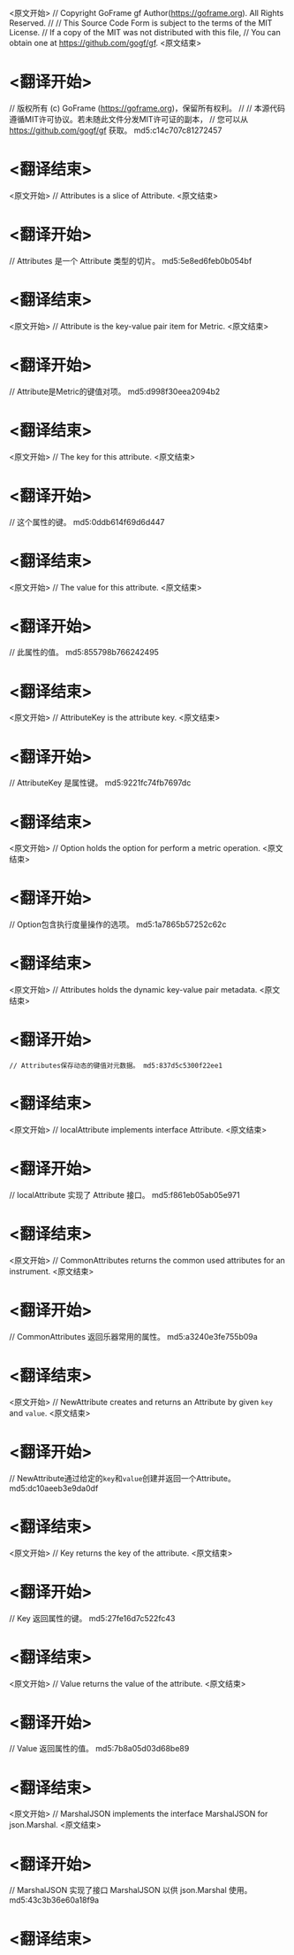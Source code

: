 
<原文开始>
// Copyright GoFrame gf Author(https://goframe.org). All Rights Reserved.
//
// This Source Code Form is subject to the terms of the MIT License.
// If a copy of the MIT was not distributed with this file,
// You can obtain one at https://github.com/gogf/gf.
<原文结束>

# <翻译开始>
// 版权所有 (c) GoFrame (https://goframe.org)，保留所有权利。
//
// 本源代码遵循MIT许可协议。若未随此文件分发MIT许可证的副本，
// 您可以从 https://github.com/gogf/gf 获取。 md5:c14c707c81272457
# <翻译结束>


<原文开始>
// Attributes is a slice of Attribute.
<原文结束>

# <翻译开始>
// Attributes 是一个 Attribute 类型的切片。 md5:5e8ed6feb0b054bf
# <翻译结束>


<原文开始>
// Attribute is the key-value pair item for Metric.
<原文结束>

# <翻译开始>
// Attribute是Metric的键值对项。 md5:d998f30eea2094b2
# <翻译结束>


<原文开始>
// The key for this attribute.
<原文结束>

# <翻译开始>
// 这个属性的键。 md5:0ddb614f69d6d447
# <翻译结束>


<原文开始>
// The value for this attribute.
<原文结束>

# <翻译开始>
// 此属性的值。 md5:855798b766242495
# <翻译结束>


<原文开始>
// AttributeKey is the attribute key.
<原文结束>

# <翻译开始>
// AttributeKey 是属性键。 md5:9221fc74fb7697dc
# <翻译结束>


<原文开始>
// Option holds the option for perform a metric operation.
<原文结束>

# <翻译开始>
// Option包含执行度量操作的选项。 md5:1a7865b57252c62c
# <翻译结束>


<原文开始>
// Attributes holds the dynamic key-value pair metadata.
<原文结束>

# <翻译开始>
	// Attributes保存动态的键值对元数据。 md5:837d5c5300f22ee1
# <翻译结束>


<原文开始>
// localAttribute implements interface Attribute.
<原文结束>

# <翻译开始>
// localAttribute 实现了 Attribute 接口。 md5:f861eb05ab05e971
# <翻译结束>


<原文开始>
// CommonAttributes returns the common used attributes for an instrument.
<原文结束>

# <翻译开始>
// CommonAttributes 返回乐器常用的属性。 md5:a3240e3fe755b09a
# <翻译结束>


<原文开始>
// NewAttribute creates and returns an Attribute by given `key` and `value`.
<原文结束>

# <翻译开始>
// NewAttribute通过给定的`key`和`value`创建并返回一个Attribute。 md5:dc10aeeb3e9da0df
# <翻译结束>


<原文开始>
// Key returns the key of the attribute.
<原文结束>

# <翻译开始>
// Key 返回属性的键。 md5:27fe16d7c522fc43
# <翻译结束>


<原文开始>
// Value returns the value of the attribute.
<原文结束>

# <翻译开始>
// Value 返回属性的值。 md5:7b8a05d03d68be89
# <翻译结束>


<原文开始>
// MarshalJSON implements the interface MarshalJSON for json.Marshal.
<原文结束>

# <翻译开始>
// MarshalJSON 实现了接口 MarshalJSON 以供 json.Marshal 使用。 md5:43c3b36e60a18f9a
# <翻译结束>

